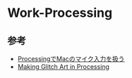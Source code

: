 # Work-Processing

## 参考
- [ProcessingでMacのマイク入力を扱う](https://101010.fun/programming/processing-mic-audioin.html)
- [Making Glitch Art in Processing](https://www.youtube.com/watch?v=pByYIB1Vmwk)